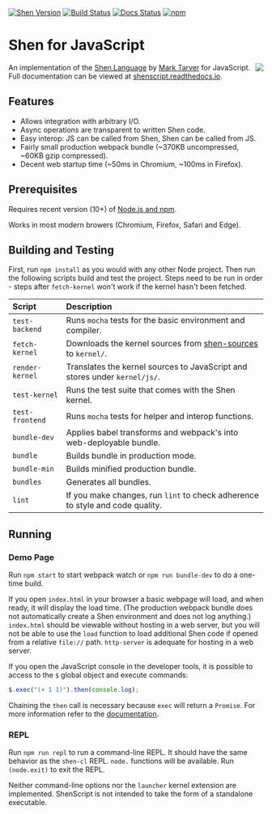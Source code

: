 [![Shen Version](https://img.shields.io/badge/shen-22.4-blue.svg)](https://github.com/Shen-Language)
[![Build Status](https://travis-ci.org/rkoeninger/ShenScript.svg?branch=master)](https://travis-ci.org/rkoeninger/ShenScript)
[![Docs Status](https://readthedocs.org/projects/shenscript/badge/?version=latest)](https://shenscript.readthedocs.io/en/latest/?badge=latest)
[![npm](https://img.shields.io/npm/v/shen-script.svg)](https://www.npmjs.com/package/shen-script)

# Shen for JavaScript

<img src="https://raw.githubusercontent.com/rkoeninger/ShenScript/master/assets/logo.png" align="right">

An implementation of the [Shen Language](http://www.shenlanguage.org) by [Mark Tarver](http://marktarver.com/) for JavaScript. Full documentation can be viewed at [shenscript.readthedocs.io](https://shenscript.readthedocs.io/en/latest/).

## Features

  * Allows integration with arbitrary I/O.
  * Async operations are transparent to written Shen code.
  * Easy interop: JS can be called from Shen, Shen can be called from JS.
  * Fairly small production webpack bundle (\~370KB uncompressed, \~60KB gzip compressed).
  * Decent web startup time (\~50ms in Chromium, \~100ms in Firefox).

## Prerequisites

Requires recent version (10+) of [Node.js and npm](https://nodejs.org/en/download/).

Works in most modern browers (Chromium, Firefox, Safari and Edge).

## Building and Testing

First, run `npm install` as you would with any other Node project. Then run the following scripts build and test the project. Steps need to be run in order - steps after `fetch-kernel` won't work if the kernel hasn't been fetched.

| Script          | Description                                                                                                       |
|:----------------|:------------------------------------------------------------------------------------------------------------------|
| `test-backend`  | Runs `mocha` tests for the basic environment and compiler.                                                        |
| `fetch-kernel`  | Downloads the kernel sources from [shen-sources](https://github.com/Shen-Language/shen-sources.git) to `kernel/`. |
| `render-kernel` | Translates the kernel sources to JavaScript and stores under `kernel/js/`.                                        |
| `test-kernel`   | Runs the test suite that comes with the Shen kernel.                                                              |
| `test-frontend` | Runs `mocha` tests for helper and interop functions.                                                              |
| `bundle-dev`    | Applies babel transforms and webpack's into web-deployable bundle.                                                |
| `bundle`        | Builds bundle in production mode.                                                                                 |
| `bundle-min`    | Builds minified production bundle.                                                                                |
| `bundles`       | Generates all bundles.                                                                                            |
| `lint`          | If you make changes, run `lint` to check adherence to style and code quality.                                     |

## Running

### Demo Page

Run `npm start` to start webpack watch or `npm run bundle-dev` to do a one-time build.

If you open `index.html` in your browser a basic webpage will load, and when ready, it will display the load time. (The production webpack bundle does not automatically create a Shen environment and does not log anything.) `index.html` should be viewable without hosting in a web server, but you will not be able to use the `load` function to load additional Shen code if opened from a relative `file://` path. `http-server` is adequate for hosting in a web server.

If you open the JavaScript console in the developer tools, it is possible to access to the `$` global object and execute commands:

```javascript
$.exec("(+ 1 1)").then(console.log);
```

Chaining the `then` call is necessary because `exec` will return a `Promise`. For more information refer to the [documentation](https://shenscript.readthedocs.io/en/latest/interop.html).

### REPL

Run `npm run repl` to run a command-line REPL. It should have the same behavior as the `shen-cl` REPL. `node.` functions will be available. Run `(node.exit)` to exit the REPL.

Neither command-line options nor the `launcher` kernel extension are implemented. ShenScript is not intended to take the form of a standalone executable.
